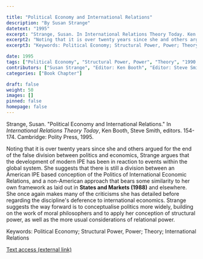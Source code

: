 ```yaml
---

title: "Political Economy and International Relations"
description: "By Susan Strange"
datetext: "1995"
excerpt: "Strange, Susan. In International Relations Theory Today. Ken Booth, Steve Smith, editors. 154-174. Cambridge: Polity Press, 1995."
excerpt2: "Noting that it is over twenty years since she and others argued for the end of the false division between politics and economics, Strange argues that the development of modern IPE has been in reaction to events within the global system. She suggests that there is still a division between an American IPE based conception of the Politics of International Economic Relations, and a non-American approach that bears some similarity to her own framework as laid out in States and Markets (1988) and elsewhere. She once again makes many of the criticisms she has detailed before regarding the discipline's deference to international economics. Strange suggests the way forward is to conceptualise politics more widely, building on the work of moral philosophers and to apply her conception of structural power, as well as the more usual considerations of relational power."
excerpt3: "Keywords: Political Economy; Structural Power, Power; Theory; International Relations"

date: 1995
tags: ["Political Economy", "Structural Power, Power", "Theory", "1990's"]
contributors: ["Susan Strange", "Editor: Ken Booth", "Editor: Steve Smith"]
categories: ["Book Chapter"]

draft: false
weight: 50
images: []
pinned: false
homepage: false
---
```


Strange, Susan. "Political Economy and International Relations." In *International Relations Theory Today*, Ken Booth, Steve Smith, editors. 154-174. Cambridge: Polity Press, 1995.

Noting that it is over twenty years since she and others argued for the end of the false division between politics and economics, Strange argues that the development of modern IPE has been in reaction to events within the global system. She suggests that there is still a division between an American IPE based conception of the Politics of International Economic Relations, and a non-American approach that bears some similarity to her own framework as laid out in **States and Markets (1988)** and elsewhere. She once again makes many of the criticisms she has detailed before regarding the discipline's deference to international economics. Strange suggests the way forward is to conceptualise politics more widely, building on the work of moral philosophers and to apply her conception of structural power, as well as the more usual considerations of relational power.

Keywords: Political Economy; Structural Power, Power; Theory; International Relations

[Text access (external link)](https://www.worldcat.org/title/923017398)
